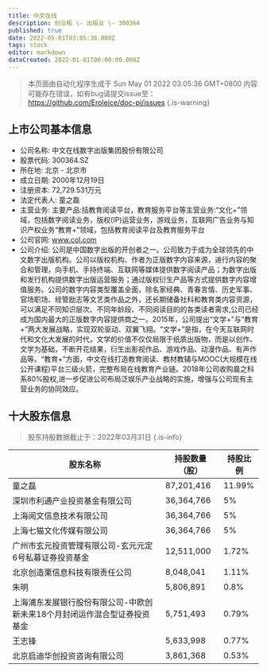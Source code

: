 ```yaml
---
title: 中文在线
description: 创业板 \- 出版业 \- 300364
published: true
date: 2022-05-01T03:05:36.000Z
tags: stock
editor: markdown
dateCreated: 2022-01-01T00:00:00.000Z
---
```


> 本页面由自动化程序生成于 Sun May 01 2022 03:05:36 GMT+0800
> 内容可能存在错误，如有bug请提交issue至：https://github.com/Eroleice/doc-pi/issues
{.is-warning}

## 上市公司基本信息
- 公司名称: 中文在线数字出版集团股份有限公司
- 股票代码: 300364.SZ
- 所在地: 北京 - 北京市
- 成立日期: 2000年12月19日
- 注册资本: 72,729.531万元
- 法定代表人: 童之磊
- 主营业务: 主要产品:括教育阅读平台，教育服务平台等主营业务:“文化+”领域，包括数字阅读业务，版权(IP)运营业务，游戏业务，互联网广告业务与知识产权业务“教育+”领域，包括教育阅读平台及教育服务平台
- 公司官网: www.col.com
- 公司介绍: 公司是中国数字出版的开创者之一。公司致力于成为全球领先的中文数字出版机构。公司以版权机构、作者为正版数字内容来源，进行内容的聚合和管理，向手机、手持终端、互联网等媒体提供数字阅读产品；为数字出版和发行机构提供数字出版运营服务；通过版权衍生产品等方式提供数字内容增值服务。公司的数字内容类型覆盖全面，除名家经典、青春言情、历史军事、官场职场、经管励志等文艺类作品之外，还长期储备社科和教育类内容资源，可以满足不同知识层次、不同年龄段、不同阅读目的的各类读者需求,公司已经成为国内最大的正版数字内容提供商之一。2015年，公司提出“文学+”与“教育+”两大发展战略，实现双轮驱动、双翼飞翔。“文学+”是指，在今天互联网时代和文化大发展的时代，文学的价值不仅仅局限于纸质出版物，而是以创作、文学为基础，不断开花结果，衍生出影视作品、游戏作品、动漫作品、有声作品等。“教育+”方面，中文在线打造教育阅读、教材教辅与MOOC(大规模在线公开课程)平台三级火箭，完整布局在线教育产业链。2018年公司收购晨之科系80%股权,进一步促进公司布局泛娱乐产业战略的实施，增强与公司现有主营业务的协同效应。


## 十大股东信息
> 股东持股数据截止于：2022年03月31日
{.is-info}

| 股东名称 | 持股数量（股） | 持股比例 |
| --- | --- | --- |
| 童之磊 | 87,201,416 | 11.99% |
| 深圳市利通产业投资基金有限公司 | 36,364,766 | 5% |
| 上海阅文信息技术有限公司 | 36,364,766 | 5% |
| 上海七猫文化传媒有限公司 | 36,364,766 | 5% |
| 广州市玄元投资管理有限公司-玄元元定6号私募证券投资基金 | 12,511,000 | 1.72% |
| 北京创造栗信息科技有限责任公司 | 8,048,041 | 1.11% |
| 朱明 | 5,806,891 | 0.8% |
| 上海浦东发展银行股份有限公司-中欧创新未来18个月封闭运作混合型证券投资基金 | 5,751,493 | 0.79% |
| 王志锋 | 5,633,998 | 0.77% |
| 北京启迪华创投资咨询有限公司 | 3,861,368 | 0.53% |




